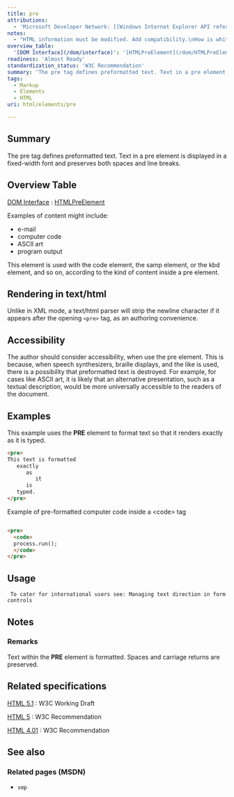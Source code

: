 ```yaml
---
title: pre
attributions:
  - 'Microsoft Developer Network: [[Windows Internet Explorer API reference](http://msdn.microsoft.com/en-us/library/ie/hh828809%28v=vs.85%29.aspx) Article]'
notes:
  - "HTML information must be modified. Add compatibility.\nHow is whitespace/escaping handled when a 'code' tag is inside a 'pre' tag?"
overview_table:
  '[DOM Interface](/dom/interface)': '[HTMLPreElement](/dom/HTMLPreElement)'
readiness: 'Almost Ready'
standardization_status: 'W3C Recommendation'
summary: 'The pre tag defines preformatted text. Text in a pre element is displayed in a fixed-width font and preserves both spaces and line breaks.'
tags:
  - Markup
  - Elements
  - HTML
uri: html/elements/pre

---
```

## Summary

The pre tag defines preformatted text. Text in a pre element is displayed in a fixed-width font and preserves both spaces and line breaks.

## Overview Table

[DOM Interface](/dom/interface)
:   [HTMLPreElement](/dom/HTMLPreElement)

Examples of content might include:

-   e-mail
-   computer code
-   ASCII art
-   program output

This element is used with the code element, the samp element, or the kbd element, and so on, according to the kind of content inside a pre element.

## Rendering in text/html

Unlike in XML mode, a text/html parser will strip the newline character if it appears after the opening `<pre>` tag, as an authoring convenience.

## Accessibility

The author should consider accessibility, when use the pre element. This is because, when speech synthesizers, braille displays, and the like is used, there is a possibility that preformatted text is destroyed. For example, for cases like ASCII art, it is likely that an alternative presentation, such as a textual description, would be more universally accessible to the readers of the document.

## Examples

This example uses the **PRE** element to format text so that it renders exactly as it is typed.

``` html
<pre>
This text is formatted
   exactly
      as
         it
      is
   typed.
</pre>
```

Example of pre-formatted computer code inside a \<code\> tag

``` html

<pre>
  <code>
  process.run();
  </code>
</pre>

```

## Usage

     To cater for international users see: Managing text direction in form controls

## Notes

### Remarks

Text within the **PRE** element is formatted. Spaces and carriage returns are preserved.

## Related specifications

[HTML 5.1](http://www.w3.org/TR/html51/grouping-content.html#the-pre-element)
:   W3C Working Draft

[HTML 5](http://www.w3.org/TR/html5/grouping-content.html#the-pre-element)
:   W3C Recommendation

[HTML 4.01](http://www.w3.org/TR/html401/struct/text.html#edef-PRE)
:   W3C Recommendation

## See also

### Related pages (MSDN)

-   `xmp`

